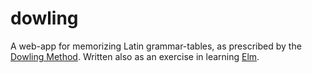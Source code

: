 # dowling
A web-app for memorizing Latin grammar-tables, as prescribed by the [Dowling Method](http://wcdrutgers.net/Latin.htm). Written also as an exercise in learning [Elm](http://elm-lang.org/).
